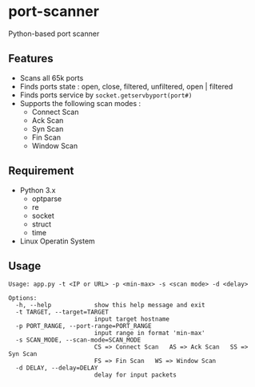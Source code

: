 # port-scanner
Python-based port scanner

## Features
- Scans all 65k ports
- Finds ports state : open, close, filtered, unfiltered, open | filtered
- Finds ports service by ``socket.getservbyport(port#)``
- Supports the following scan modes :
	- Connect Scan
	- Ack Scan
	- Syn Scan
	- Fin Scan
	- Window Scan

## Requirement
- Python 3.x
	- optparse
	- re
	- socket
	- struct
	- time
- Linux Operatin System


## Usage


```
Usage: app.py -t <IP or URL> -p <min-max> -s <scan mode> -d <delay>

Options:
  -h, --help            show this help message and exit
  -t TARGET, --target=TARGET
                        input target hostname
  -p PORT_RANGE, --port-range=PORT_RANGE
                        input range in format 'min-max'
  -s SCAN_MODE, --scan-mode=SCAN_MODE
                        CS => Connect Scan   AS => Ack Scan   SS => Syn Scan
                        FS => Fin Scan   WS => Window Scan
  -d DELAY, --delay=DELAY
                        delay for input packets

```
